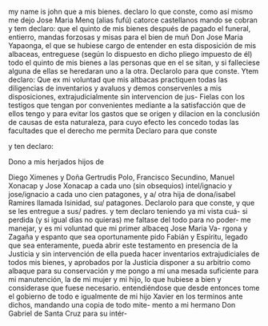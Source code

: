 my name is john
que a mis bienes. declaro lo que conste, como así mismo me dejo
Jose Maria Menq (alias fufú) catorce castellanos mando se cobran
y tem declaro: que el quinto de mis bienes después de pagado
el funeral, entierro, mandas forzosas y misas para el bien de muñ
Don Jose Maria Yapaonga, el que se hubiese cargo de entender en
esta disposición de mis albaceas, entreguese (según lo dispuesto en dicho pliego impuesto de él) todo el quinto de mis bienes a las personas que en el se sitan, y si falleciese alguna de ellas se heredaran uno a la otra. Declarolo para que conste.
Ytem declaro: Que ex mi voluntad que mis altbacas practiquen todas las diligencias de inventarios y avaluos y demos conservenles a mis disposiciones, extrajudicialmente sin intervencion de jus-
Fielas con los testigos que tengan por convenientes mediante a la satisfacción que de ellos tengo y para evitar los gastos que se origen y dilacion en la conclusión de causas de esta naturaleza, para cuyo efecto les concedo todas las facultades que el derecho me permita
Declaro para que conste

y ten declaro:

Dono a mis herjados hijos de

Diego Ximenes y Doña Gertrudis Polo, Francisco Secundino, Manuel Xonacap y Jose Xonacap a cada uno (sin obsequios)
intel/ignacio y jose/ignacio a cada uno cien patagones, y a/ otra hija de dona/isabel Ramires llamada Isinidad, su/ patagones. Declarolo para que conste, y que se les entregue a sus/ padres.
y tem declaro teniendo ya mi vista cuá- si perdida (y si igual días no quieras) me faltase del todo para no poder- me manejar, y es mi voluntad que mi primer albaceq Jose Maria Va- rgona y Zagaña y espanto que sea oportunamente pido
Fabián y Espíritu, legado que sea enteramente, pueda abrir este testamento en presencia de la Justicia y sin intervención de ella pueda hacer inventarios extrajudiciales de todos mis bienes, y aprobados por la Justicia disponer a su arbitrio como albaque para
su conservación y me pongo a mí una mesada suficiente para mi
manutención, la de mi mujer y mi hijo, lo que hubiese a bien
y considerase que fuese necesario. entendiéndose que desde
entonces tome el gobierno de todo e igualmente de mi hijo Xavier
en los terminos ante dichos, mandando una copia de todo mite- mento a mi hermano Don Gabriel de Santa Cruz para su intér-